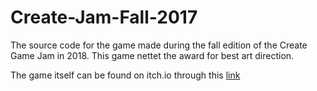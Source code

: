 # Create-Jam-Fall-2017
The source code for the game made during the fall edition of the Create Game Jam in 2018. This game nettet the award for best art direction.

The game itself can be found on itch.io through this [link](https://mouselock-studio.itch.io/pig-pen-pushout)
